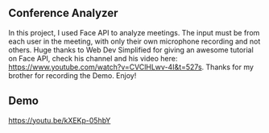 ## Conference Analyzer

In this project, I used Face API to analyze meetings. The input must be from each user in the meeting, with only their own microphone recording and not others. 
Huge thanks to Web Dev Simplified for giving an awesome tutorial on Face API, check his channel and his video here: https://www.youtube.com/watch?v=CVClHLwv-4I&t=527s. 
Thanks for my brother for recording the Demo. 
Enjoy!

## Demo

https://youtu.be/kXEKp-05hbY